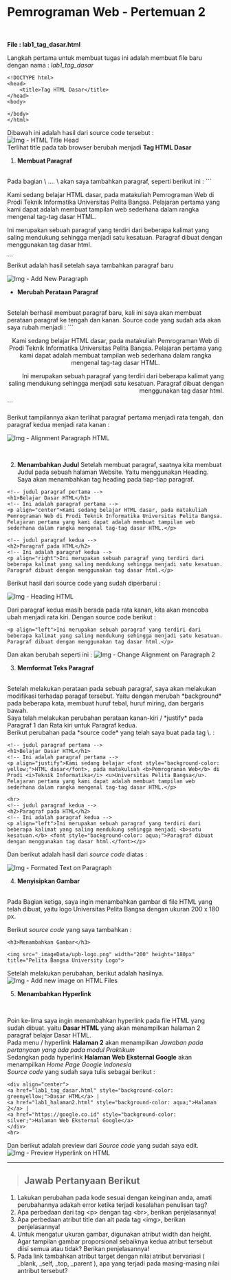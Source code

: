 # Pemrograman Web - Pertemuan 2
<br>

**File : lab1_tag_dasar.html**


Langkah pertama untuk membuat tugas ini adalah membuat file baru dengan nama : *lab1_tag_dasar* 
```
<!DOCTYPE html>
<head>
    <title>Tag HTML Dasar</title>
</head>
<body>
    
</body>
</html>
```

Dibawah ini adalah hasil dari source code tersebut : <br>
![Img - HTML Title Head](_imageData/titleHTML.png) <br>
Terlihat title pada tab browser berubah menjadi **Tag HTML Dasar**

1. **Membuat Paragraf** 
<br>
Pada bagian \<body> .... \</body> akan saya tambahkan paragraf, seperti berikut ini : 
```
<!-- Ini adalah paragraf pertama -->
<p>Kami sedang belajar HTML dasar, pada matakuliah Pemrograman Web di Prodi Teknik Informatika Universitas Pelita Bangsa. Pelajaran pertama yang kami dapat adalah membuat tampilan web sederhana dalam rangka mengenal tag-tag dasar HTML.</p>

<!-- Ini adalah paragraf kedua -->
<p>Ini merupakan sebuah paragraf yang terdiri dari beberapa kalimat yang saling mendukung sehingga menjadi satu kesatuan. Paragraf dibuat dengan menggunakan tag dasar html.</p>
```
<br>
Berikut adalah hasil setelah saya tambahkan paragraf baru

![Img - Add New Paragraph](_imageData/addParagraf.png)

- **Merubah Perataan Paragraf** 
<br>
Setelah berhasil membuat paragraf baru, kali ini saya akan membuat perataan paragraf ke tengah dan kanan. Source code yang sudah ada akan saya rubah menjadi :
```
<!-- Ini adalah paragraf pertama -->
<p align="center">Kami sedang belajar HTML dasar, pada matakuliah Pemrograman Web di Prodi Teknik Informatika Universitas Pelita Bangsa. Pelajaran pertama yang kami dapat adalah membuat tampilan web sederhana dalam rangka mengenal tag-tag dasar HTML.</p>
<!-- Ini adalah paragraf kedua -->
<p align="right">Ini merupakan sebuah paragraf yang terdiri dari beberapa kalimat yang saling mendukung sehingga menjadi satu kesatuan. Paragraf dibuat dengan menggunakan tag dasar html.</p>
```
<br>

Berikut tampilannya akan terlihat paragraf pertama menjadi rata tengah, dan paragraf kedua menjadi rata kanan :

![Img - Alignment Paragraph HTML](_imageData/alignParagraf.png)

<br>

2. **Menambahkan Judul**
Setelah membuat paragraf, saatnya kita membuat Judul pada sebuah halaman Website. Yaitu menggunakan Heading.
Saya akan menambahkan tag heading pada tiap-tiap paragraf.

```
<!-- judul paragraf pertama -->
<h1>Belajar Dasar HTML</h1>
<!-- Ini adalah paragraf pertama -->
<p align="center">Kami sedang belajar HTML dasar, pada matakuliah Pemrograman Web di Prodi Teknik Informatika Universitas Pelita Bangsa. Pelajaran pertama yang kami dapat adalah membuat tampilan web sederhana dalam rangka mengenal tag-tag dasar HTML.</p>

<!-- judul paragraf kedua -->
<h2>Paragraf pada HTML</h2>
<!-- Ini adalah paragraf kedua -->
<p align="right">Ini merupakan sebuah paragraf yang terdiri dari beberapa kalimat yang saling mendukung sehingga menjadi satu kesatuan. Paragraf dibuat dengan menggunakan tag dasar html.</p>
```

Berikut hasil dari source code yang sudah diperbarui :

![Img - Heading HTML](_imageData/addHeading.png)

Dari paragraf kedua masih berada pada rata kanan, kita akan mencoba ubah menjadi rata kiri. Dengan source code berikut :

```
<p align="left">Ini merupakan sebuah paragraf yang terdiri dari beberapa kalimat yang saling mendukung sehingga menjadi satu kesatuan. Paragraf dibuat dengan menggunakan tag dasar html.</p>
```

Dan akan berubah seperti ini :
![Img - Change Alignment on Paragraph 2](_imageData/changeAlignmentP2N.png)

3. **Memformat Teks Paragraf**
<br> 
Setelah melakukan perataan pada sebuah paragraf, saya akan melakukan modifikasi terhadap paragaf tersebut. Yaitu dengan merubah *background* pada beberapa kata, membuat huruf tebal, huruf miring, dan bergaris bawah.<br>
Saya telah melakukan perubahan perataan kanan-kiri / *justify* pada Paragraf 1 dan Rata kiri untuk Paragraf kedua.
<br>
Berikut perubahan pada *source code* yang telah saya buat pada tag \<body>. :

```
<!-- judul paragraf pertama -->
<h1>Belajar Dasar HTML</h1>
<!-- Ini adalah paragraf pertama -->
<p align="justify">Kami sedang belajar <font style="background-color: yellow;">HTML dasar</font>, pada matakuliah <b>Pemrograman Web</b> di Prodi <i>Teknik Informatika</i> <u>Universitas Pelita Bangsa</u>. Pelajaran pertama yang kami dapat adalah membuat tampilan web sederhana dalam rangka mengenal tag-tag dasar HTML.</p>

<hr>
<!-- judul paragraf kedua -->
<h2>Paragraf pada HTML</h2>
<!-- Ini adalah paragraf kedua -->
<p align="left">Ini merupakan sebuah paragraf yang terdiri dari beberapa kalimat yang saling mendukung sehingga menjadi <b>satu kesatuan.</b> <font style="background-color: aqua;">Paragraf dibuat dengan menggunakan tag dasar html.</font></p>
```

Dan berikut adalah hasil dari *source code* diatas : <br>

![Img - Formated Text on Paragraph](_imageData/formatedText.png)

4. **Menyisipkan Gambar**
<br>
Pada Bagian ketiga, saya ingin menambahkan gambar di file HTML yang telah dibuat, yaitu logo Universitas Pelita Bangsa dengan ukuran 200 x 180 px. <br>

Berikut *source code* yang saya tambahkan : 
<br>

```
<h3>Menambahkan Gambar</h3>

<img src="_imageData/upb-logo.png" width="200" height="180px" title="Pelita Bangsa University Logo">
```

Setelah melakukan perubahan, berikut adalah hasilnya. <br>
![Img - Add new image on HTML Files](_imageData/addImage.png)

5. **Menambahkan Hyperlink**
<br>

Poin ke-lima saya ingin menambahkan hyperlink pada file HTML yang sudah dibuat. yaitu **Dasar HTML** yang akan menampilkan halaman 2 paragraf belajar Dasar HTML. <br>
Pada menu / hyperlink **Halaman 2** akan menampilkan *Jawaban pada pertanyaan yang ada pada modul Praktikum* <br>
Sedangkan pada hyperlink **Halaman Web Eksternal Google** akan menampilkan *Home Page Google Indonesia*  <br>
*Source code* yang sudah saya tulis sebagai berikut :
<br>

```
<div align="center">
<a href="lab1_tag_dasar.html" style="background-color: greenyellow;">Dasar HTML</a> | 
<a href="lab1_halaman2.html" style="background-color: aqua;">Halaman 2</a> | 
<a href="https://google.co.id" style="background-color: silver;">Halaman Web Eksternal Google</a>
</div>
<hr>
```

Dan berikut adalah preview dari *Source code* yang sudah saya edit. <br>
![Img - Preview Hyperlink on HTML](_imageData/headLink.png)

<hr>

> ## Jawab Pertanyaan Berikut
1. Lakukan perubahan pada kode sesuai dengan keinginan anda, amati perubahannya adakah error ketika terjadi kesalahan penulisan tag?
2. Apa perbedaan dari tag \<p> dengan tag \<br>, berikan penjelasannya!
3. Apa perbedaan atribut title dan alt pada tag \<img>, berikan penjelasannya!
4. Untuk mengatur ukuran gambar, digunakan atribut width dan height. Agar tampilan gambar proporsional sebaiknya kedua atribut tersebut diisi semua atau tidak? Berikan penjelasannya!
5. Pada link tambahkan atribut target dengan nilai atribut bervariasi ( _blank, _self, _top, _parent ), apa yang terjadi pada masing-masing nilai antribut tersebut?

